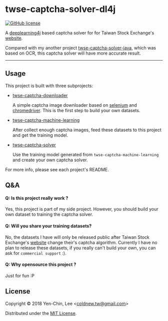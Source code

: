 # twse-captcha-solver-dl4j
[![GitHub license](https://img.shields.io/badge/license-MIT-blue.svg)](https://raw.githubusercontent.com/coldnew/twse-captcha-solver-dl4j/master/LICENSE)

A [deeplearning4j](https://deeplearning4j.org/) based captcha solver for for Taiwan Stock Exchange's [website](http://bsr.twse.com.tw/bshtm/).

Compared with my another project [twse-captcha-solver-java](https://github.com/coldnew/twse-captcha-solver-java), which was based on OCR, this captcha solver will have more accurate result.

-----

## Usage

This project is built with three subprojects:

- [twse-captcha-downloader](https://github.com/coldnew/twse-captcha-solver-dl4j/tree/master/twse-captcha-downloader/README.md)

  A simple captcha image downloader based on [selenium](https://www.seleniumhq.org/) and [chromedriver](https://sites.google.com/a/chromium.org/chromedriver/). This is the first step to build your own datasets.

- [twse-captcha-machine-learning](https://github.com/coldnew/twse-captcha-solver-dl4j/tree/master/twse-captcha-machine-learning/README.md)

  After collect enough captcha images, feed these datasets to this project and get the training model.

- [twse-captcha-solver](https://github.com/coldnew/twse-captcha-solver-dl4j/tree/master/twse-captcha-solver/README.md)

  Use the training model generated from `twse-captcha-machine-learning` and create your own captcha solver.

For more info, please see each project's README.

## Q&A

#### Q: Is this project really work ?

Yes, this project is part of my side project. However, you should build your own dataset to training the captcha solver.

#### Q: Will you share your training datasets?

No, the datasets I have will only be released public after Taiwan Stock Exchange's [website](http://bsr.twse.com.tw/bshtm/) change their's captcha algorithm.
Currently I have no plan to release these datasets, if you really can't build your own, you can ask for `commercial support` :).

#### Q: Why opensource this project ?

Just for fun :P

## License

Copyright © 2018 Yen-Chin, Lee <<coldnew.tw@gmail.com>>

Distributed under the [MIT License](http://opensource.org/licenses/MIT).
